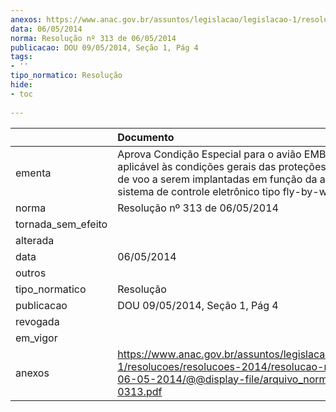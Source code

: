 ```yaml
---
anexos: https://www.anac.gov.br/assuntos/legislacao/legislacao-1/resolucoes/resolucoes-2014/resolucao-no-313-de-06-05-2014/@@display-file/arquivo_norma/RA2014-0313.pdf
data: 06/05/2014
norma: Resolução nº 313 de 06/05/2014
publicacao: DOU 09/05/2014, Seção 1, Pág 4
tags:
- ''
tipo_normatico: Resolução
hide: 
- toc 
 
---
```


|                    | Documento                                                                                                                                                                                                 |
|:-------------------|:----------------------------------------------------------------------------------------------------------------------------------------------------------------------------------------------------------|
| ementa             | Aprova Condição Especial para o avião EMB-550, aplicável às condições gerais das proteções do envelope de voo a serem implantadas em função da adoção do sistema de controle eletrônico tipo fly-by-wire. |
| norma              | Resolução nº 313 de 06/05/2014                                                                                                                                                                            |
| tornada_sem_efeito |                                                                                                                                                                                                           |
| alterada           |                                                                                                                                                                                                           |
| data               | 06/05/2014                                                                                                                                                                                                |
| outros             |                                                                                                                                                                                                           |
| tipo_normatico     | Resolução                                                                                                                                                                                                 |
| publicacao         | DOU 09/05/2014, Seção 1, Pág 4                                                                                                                                                                            |
| revogada           |                                                                                                                                                                                                           |
| em_vigor           |                                                                                                                                                                                                           |
| anexos             | https://www.anac.gov.br/assuntos/legislacao/legislacao-1/resolucoes/resolucoes-2014/resolucao-no-313-de-06-05-2014/@@display-file/arquivo_norma/RA2014-0313.pdf                                           |